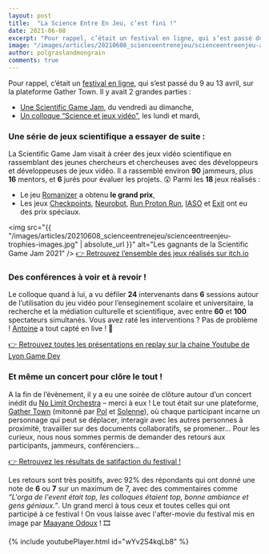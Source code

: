 ```yaml
---
layout: post
title:  "La Science Entre En Jeu, c’est fini !"
date: 2021-06-08
excerpt: "Pour rappel, c’était un festival en ligne, qui s’est passé du 9 au 13 avril, sur la plateforme Gather Town. Il y avait 2 grandes parties ..."
image: "/images/articles/20210608_scienceentrenejeu/scienceentreenjeu-affiche.jpg"
author: polgraslandmongrain
comments: true
---
```

Pour rappel, c’était un [festival en ligne](http://www.lascienceentreenjeu.fr), qui s’est passé du 9 au 13 avril, sur la plateforme Gather Town. Il y avait 2 grandes parties :
  - [Une Scientific Game Jam](http://lascienceentreenjeu.fr/#sgj), du vendredi au dimanche,
  - [Un colloque “Science et jeux vidéo”](http://lascienceentreenjeu.fr/index.php/programme-du-colloque/), les lundi et mardi,

### Une série de jeux scientifique a essayer de suite :

La Scientific Game Jam visait à créer des jeux vidéo scientifique en rassemblant des jeunes chercheurs et chercheuses avec des développeurs et développeuses de jeux vidéo.
Il a rassemblé environ **90** jammeurs, plus **16** mentors, et **6** jurés pour évaluer les projets. 😲
Parmi les **18** jeux réalisés :
  - Le jeu [Romanizer](https://itch.io/jam/scientific-game-jam-lyon-2021/rate/992405) a obtenu **le grand prix**, 
  - Les jeux [Checkpoints](https://itch.io/jam/scientific-game-jam-lyon-2021/rate/991474), [Neurobot](https://itch.io/jam/scientific-game-jam-lyon-2021/rate/992177), [Run Proton Run](https://itch.io/jam/scientific-game-jam-lyon-2021/rate/992315), [IASO](https://itch.io/jam/scientific-game-jam-lyon-2021/rate/992346) et [Exit](https://itch.io/jam/scientific-game-jam-lyon-2021/rate/992571) ont eu des prix spéciaux. 

<span class="image fit"><img src="{{ "/images/articles/20210608_scienceentrenejeu/scienceentreenjeu-trophies-images.jpg" | absolute_url }}" alt="Les gagnants de la Scientific Game Jam 2021" /></span>
<a href="https://itch.io/jam/scientific-game-jam-lyon-2021/entries" class="button special fit">👉 Retrouvez l’ensemble des jeux réalisés sur itch.io</a>

### Des conférences à voir et à revoir !

Le colloque quand à lui, a vu défiler **24** intervenants dans **6** sessions autour de l’utilisation du jeu vidéo pour l’enseginement scolaire et universitaire, la recherche et la médiation culturelle et scientifique, avec entre **60** et **100** spectateurs simultanés. 
Vous avez raté les interventions ? Pas de problème ! [Antoine]({{site.data.linkedin.antoinegouy}}) a tout capté en live ! 🙌

<a href="https://www.youtube.com/playlist?list=PLkQZ_wQYyQf6WQwhXwJJy6nivwmWLJRvr" class="button special">👉 Retrouvez toutes les présentations en replay sur la chaine Youtube de Lyon Game Dev</a>

### Et même un concert pour clôre le tout !

A la fin de l’évènement, il y a eu une soirée de clôture autour d’un concert inédit du [No Limit Orchestra](http://www.nolimitorchestra.com/) – merci à eux ! 
Le tout était sur une plateforme, [Gather Town](https://gather.town/) (mitonné par [Pol]({{site.data.linkedin.polgraslandmongrain}}) et [Solenne]({{site.data.linkedin.solennemarty}})), où chaque participant incarne un personnage qui peut se déplacer, interagir avec les autres personnes à proximité, travailler sur des documents collaboratifs, se promener... 
Pour les curieux, nous nous sommes permis de demander des retours aux participants, jammeurs, conférenciers...

<a href="https://mcusercontent.com/9c8ebfb5f84da4183b2b36718/files/d95d9345-f6f9-80db-19a4-91815bd27d0a/CompteRendu.pdf" class="button special">👉 Retrouvez les résultats de satifaction du festival !</a>

Les retours sont très positifs, avec 92% des répondants qui ont donné une note de **6** ou **7** sur un maximum de 7, avec des commentaires comme *“L'orga de l'event était top, les colloques étaient top, bonne ambiance et gens géniaux.”*.
Un grand merci à tous ceux et toutes celles qui ont participé à ce festival ! On vous laisse avec l'after-movie du festival mis en image par [Maayane Odoux]({{site.data.linkedin.maayaneodoux}}) ! 🎞

{% include youtubePlayer.html id="wYv2S4kqLb8" %}

